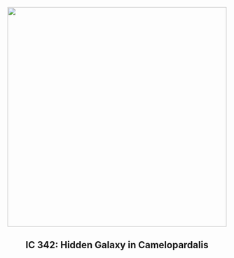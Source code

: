 
<p align="center"><img src="https://apod.nasa.gov/apod/image/2311/ic342asi294large_1024.jpg" width="500" height="500"></p>
<h2 align="center"> IC 342: Hidden Galaxy in Camelopardalis </h2>
